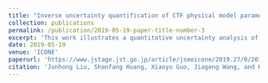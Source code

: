 ```yaml
---
title: "Inverse uncertainty quantification of CTF physical model parameters using Bayesian inference"
collection: publications
permalink: /publication/2019-05-19-paper-title-number-3
excerpt: 'This work illustrates a quantitative uncertainty analysis of CTF, one thermal-hydraulics sub-channel code for nuclear engineering applications.'
date: 2019-05-19
venue: 'ICONE'
paperurl: 'https://www.jstage.jst.go.jp/article/jsmeicone/2019.27/0/2019.27_1435/_article/-char/ja/'
citation: 'Junhong Liu, Shanfang Huang, Xiaoyu Guo, Jiageng Wang, and Kan Wang. "Inverse uncertainty quantification of CTF physical model parameters using Bayesian inference." In The Proceedings of the International Conference on Nuclear Engineering (ICONE) 2019.27, p. 1435. The Japan Society of Mechanical Engineers, 2019.'
---
```

